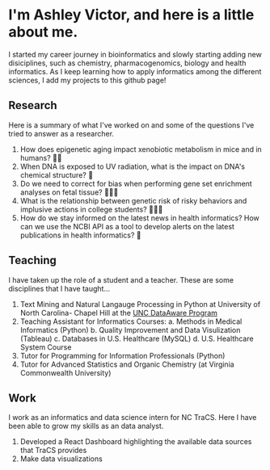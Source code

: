 # I'm Ashley Victor, and here is a little about me.
I started my career journey in bioinformatics and slowly starting adding new disiciplines, such as chemistry, pharmacogenomics, biology and health informatics. As I keep learning how to apply informatics among the different sciences, I add my projects to this github page! 
## Research
Here is a summary of what I've worked on and some of the questions I've tried to answer as a researcher.

1. How does epigenetic aging impact xenobiotic metabolism in mice and in humans? 💊🐁
2. When DNA is exposed to UV radiation, what is the impact on DNA's chemical structure? 🧬
3. Do we need to correct for bias when performing gene set enrichment analyses on fetal tissue? 👩🏻‍🍼
4. What is the relationship between genetic risk of risky behaviors and implusive actions in college students? 👩🏻‍🏫
5. How do we stay informed on the latest news in health informatics? How can we use the NCBI API as a tool to develop alerts on the latest publications in health informatics? 📰
   
## Teaching
I have taken up the role of a student and a teacher. These are some disciplines that I have taught...
1. Text Mining and Natural Langauge Processing in Python at University of North Carolina- Chapel Hill at the [UNC DataAware Program]([url](https://datamine.unc.edu/dataaware-training-modules/)) 
2. Teaching Assistant for Informatics Courses:
   a. Methods in Medical Informatics (Python)
   b. Quality Improvement and Data Visulization (Tableau)
   c. Databases in U.S. Healthcare (MySQL)
   d. U.S. Healthcare System Course
3. Tutor for Programming for Information Professionals (Python)
4. Tutor for Advanced Statistics and Organic Chemistry (at Virginia Commonwealth University)

## Work
I work as an informatics and data science intern for NC TraCS. Here I have been able to grow my skills as an data analyst. 
1. Developed a React Dashboard highlighting the available data sources that TraCS provides
2. Make data visualizations 


